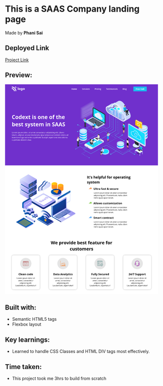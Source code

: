 # This is a SAAS Company landing page

Made by **Phani Sai**

## Deployed Link

[Project Link](phani-sai-project-13.netlify.app)

## Preview:

![Desktop view](./Desktop.png)

## Built with:

- Semantic HTML5 tags
- Flexbox layout

## Key learnings:

- Learned to handle CSS Classes and HTML DIV tags most effectively.

## Time taken:

- This project took me 3hrs to build from scratch
